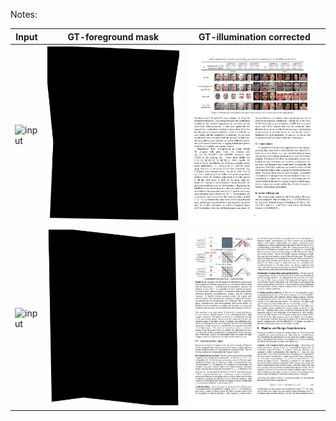 Notes: 

|Input|GT-foreground mask|GT-illumination corrected|
|----|----|----|
|![input](./docproj1.png)|![input](./docproj2.png)|![input](./docproj3.png)|
|![input](./docproj1v2.png)|![input](./docproj2v2.png)|![input](./docproj3v2.png)|
